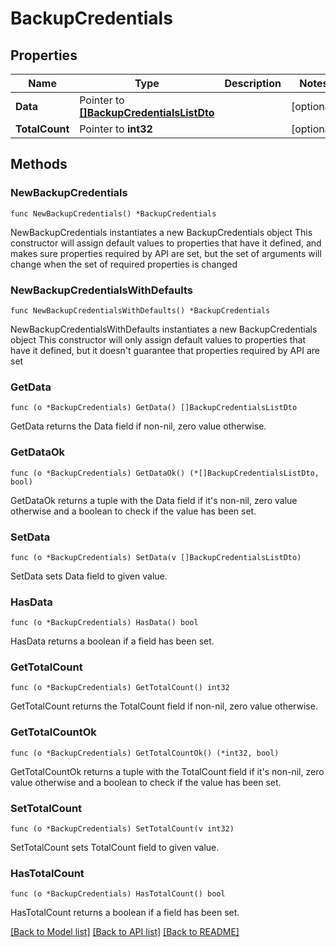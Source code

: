 # BackupCredentials

## Properties

Name | Type | Description | Notes
------------ | ------------- | ------------- | -------------
**Data** | Pointer to [**[]BackupCredentialsListDto**](BackupCredentialsListDto.md) |  | [optional] 
**TotalCount** | Pointer to **int32** |  | [optional] 

## Methods

### NewBackupCredentials

`func NewBackupCredentials() *BackupCredentials`

NewBackupCredentials instantiates a new BackupCredentials object
This constructor will assign default values to properties that have it defined,
and makes sure properties required by API are set, but the set of arguments
will change when the set of required properties is changed

### NewBackupCredentialsWithDefaults

`func NewBackupCredentialsWithDefaults() *BackupCredentials`

NewBackupCredentialsWithDefaults instantiates a new BackupCredentials object
This constructor will only assign default values to properties that have it defined,
but it doesn't guarantee that properties required by API are set

### GetData

`func (o *BackupCredentials) GetData() []BackupCredentialsListDto`

GetData returns the Data field if non-nil, zero value otherwise.

### GetDataOk

`func (o *BackupCredentials) GetDataOk() (*[]BackupCredentialsListDto, bool)`

GetDataOk returns a tuple with the Data field if it's non-nil, zero value otherwise
and a boolean to check if the value has been set.

### SetData

`func (o *BackupCredentials) SetData(v []BackupCredentialsListDto)`

SetData sets Data field to given value.

### HasData

`func (o *BackupCredentials) HasData() bool`

HasData returns a boolean if a field has been set.

### GetTotalCount

`func (o *BackupCredentials) GetTotalCount() int32`

GetTotalCount returns the TotalCount field if non-nil, zero value otherwise.

### GetTotalCountOk

`func (o *BackupCredentials) GetTotalCountOk() (*int32, bool)`

GetTotalCountOk returns a tuple with the TotalCount field if it's non-nil, zero value otherwise
and a boolean to check if the value has been set.

### SetTotalCount

`func (o *BackupCredentials) SetTotalCount(v int32)`

SetTotalCount sets TotalCount field to given value.

### HasTotalCount

`func (o *BackupCredentials) HasTotalCount() bool`

HasTotalCount returns a boolean if a field has been set.


[[Back to Model list]](../README.md#documentation-for-models) [[Back to API list]](../README.md#documentation-for-api-endpoints) [[Back to README]](../README.md)


